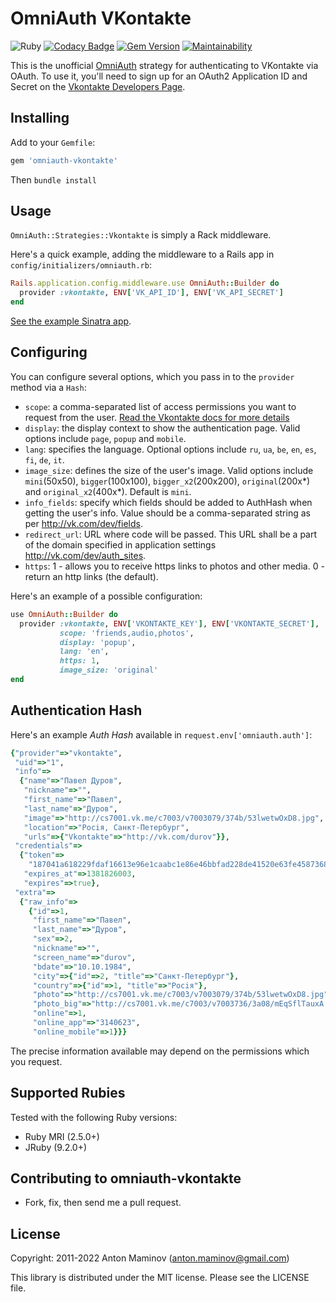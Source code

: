 # OmniAuth VKontakte

![Ruby](https://github.com/mamantoha/omniauth-vkontakte/workflows/Ruby/badge.svg)
[![Codacy Badge](https://api.codacy.com/project/badge/Grade/149c0614deef469faa49e1e8ae384bd3)](https://app.codacy.com/app/mamantoha/omniauth-vkontakte?utm_source=github.com&utm_medium=referral&utm_content=mamantoha/omniauth-vkontakte&utm_campaign=Badge_Grade_Dashboard)
[![Gem Version][rubygems_badge]][rubygems]
[![Maintainability](https://api.codeclimate.com/v1/badges/1ea61cb860f9f6aafb4f/maintainability)](https://codeclimate.com/github/mamantoha/omniauth-vkontakte/maintainability)

This is the unofficial [OmniAuth](https://github.com/intridea/omniauth) strategy for authenticating to VKontakte via OAuth.
To use it, you'll need to sign up for an OAuth2 Application ID and Secret
on the [Vkontakte Developers Page](http://vk.com/dev).

## Installing

Add to your `Gemfile`:

```ruby
gem 'omniauth-vkontakte'
```

Then `bundle install`

## Usage

`OmniAuth::Strategies::Vkontakte` is simply a Rack middleware.

Here's a quick example, adding the middleware to a Rails app in `config/initializers/omniauth.rb`:

```ruby
Rails.application.config.middleware.use OmniAuth::Builder do
  provider :vkontakte, ENV['VK_API_ID'], ENV['VK_API_SECRET']
end
```

[See the example Sinatra app](https://github.com/mamantoha/omniauth-vkontakte/blob/master/examples/main.rb).

## Configuring

You can configure several options, which you pass in to the `provider` method via a `Hash`:

* `scope`: a comma-separated list of access permissions you want to request from the user. [Read the Vkontakte docs for more details](http://vk.com/dev/permissions)
* `display`: the display context to show the authentication page. Valid options include `page`, `popup` and `mobile`.
* `lang`: specifies the language. Optional options include `ru`, `ua`, `be`, `en`, `es`, `fi`, `de`, `it`.
* `image_size`: defines the size of the user's image. Valid options include `mini`(50x50), `bigger`(100x100), `bigger_x2`(200x200), `original`(200x*) and `original_x2`(400x*). Default is `mini`.
* `info_fields`: specify which fields should be added to AuthHash when
  getting the user's info. Value should be a comma-separated string as per http://vk.com/dev/fields.
* `redirect_url`: URL where code will be passed. This URL shall be a part of the domain specified in application settings http://vk.com/dev/auth_sites.
* `https`: 1 - allows you to receive https links to photos and other media. 0 - return an http links (the default).

Here's an example of a possible configuration:

```ruby
use OmniAuth::Builder do
  provider :vkontakte, ENV['VKONTAKTE_KEY'], ENV['VKONTAKTE_SECRET'],
           scope: 'friends,audio,photos',
           display: 'popup',
           lang: 'en',
           https: 1,
           image_size: 'original'
end
```

## Authentication Hash

Here's an example *Auth Hash* available in `request.env['omniauth.auth']`:

```ruby
{"provider"=>"vkontakte",
 "uid"=>"1",
 "info"=>
  {"name"=>"Павел Дуров",
   "nickname"=>"",
   "first_name"=>"Павел",
   "last_name"=>"Дуров",
   "image"=>"http://cs7001.vk.me/c7003/v7003079/374b/53lwetwOxD8.jpg",
   "location"=>"Росiя, Санкт-Петербург",
   "urls"=>{"Vkontakte"=>"http://vk.com/durov"}},
 "credentials"=>
  {"token"=>
    "187041a618229fdaf16613e96e1caabc1e86e46bbfad228de41520e63fe45873684c365a14417289599f3",
   "expires_at"=>1381826003,
   "expires"=>true},
 "extra"=>
  {"raw_info"=>
    {"id"=>1,
     "first_name"=>"Павел",
     "last_name"=>"Дуров",
     "sex"=>2,
     "nickname"=>"",
     "screen_name"=>"durov",
     "bdate"=>"10.10.1984",
     "city"=>{"id"=>2, "title"=>"Санкт-Петербург"},
     "country"=>{"id"=>1, "title"=>"Росiя"},
     "photo"=>"http://cs7001.vk.me/c7003/v7003079/374b/53lwetwOxD8.jpg",
     "photo_big"=>"http://cs7001.vk.me/c7003/v7003736/3a08/mEqSflTauxA.jpg",
     "online"=>1,
     "online_app"=>"3140623",
     "online_mobile"=>1}}}
```

The precise information available may depend on the permissions which you request.

## Supported Rubies

Tested with the following Ruby versions:

- Ruby MRI (2.5.0+)
- JRuby (9.2.0+)

## Contributing to omniauth-vkontakte

* Fork, fix, then send me a pull request.

## License

Copyright: 2011-2022 Anton Maminov (anton.maminov@gmail.com)

This library is distributed under the MIT license. Please see the LICENSE file.

[rubygems_badge]: http://img.shields.io/gem/v/omniauth-vkontakte.svg?style=flat
[rubygems]: http://rubygems.org/gems/omniauth-vkontakte
